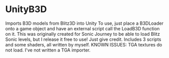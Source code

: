 # UnityB3D
Imports B3D models from Blitz3D into Unity
To use, just place a B3DLoader onto a game object and have an external script call the LoadB3D function on it.
This was originally created for Sonic Journey to be able to load Blitz Sonic levels, but I release it free to use! Just give credit.
Includes 3 scripts and some shaders, all written by myself.
KNOWN ISSUES:
TGA textures do not load. I've not written a TGA importer.
